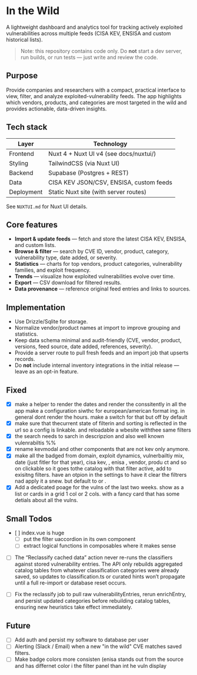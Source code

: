 # In the Wild

A lightweight dashboard and analytics tool for tracking actively exploited vulnerabilities across multiple feeds (CISA KEV, ENSISA and custom historical lists).

> Note: this repository contains code only. Do **not** start a dev server, run builds, or run tests — just write and review the code.


## Purpose

Provide companies and researchers with a compact, practical interface to view, filter, and analyze exploited-vulnerability feeds. The app highlights which vendors, products, and categories are most targeted in the wild and provides actionable, data-driven insights.

## Tech stack

| Layer     | Technology                                  |
|-----------|---------------------------------------------|
| Frontend  | Nuxt 4 + Nuxt UI v4 (see docs/nuxtui/)      |
| Styling   | TailwindCSS (via Nuxt UI)                   |
| Backend   | Supabase (Postgres + REST)                  |
| Data      | CISA KEV JSON/CSV, ENSISA, custom feeds     |
| Deployment| Static Nuxt site (with server routes)       |

See `NUXTUI.md` for Nuxt UI details.

## Core features

- **Import & update feeds** — fetch and store the latest CISA KEV, ENSISA, and custom lists.
- **Browse & filter** — search by CVE ID, vendor, product, category, vulnerability type, date added, or severity.
- **Statistics** — charts for top vendors, product categories, vulnerability families, and exploit frequency.
- **Trends** — visualize how exploited vulnerabilities evolve over time.
- **Export** — CSV download for filtered results.
- **Data provenance** — reference original feed entries and links to sources.


## Implementation

- Use Drizzle/Sqlite for storage.
- Normalize vendor/product names at import to improve grouping and statistics.
- Keep data schema minimal and audit-friendly (CVE, vendor, product, versions, feed source, date added, references, severity).
- Provide a server route to pull fresh feeds and an import job that upserts records.
- Do **not** include internal inventory integrations in the initial release — leave as an opt-in feature.


## Fixed


- [x] make a helper to render the dates and render the conssitently in all the app make a configuration siwthc for european/american format ing. in general dont render the hours. make a switch for that but off by default
- [x] make sure that thecurrent state of filterin and sorting is reflected in the url so a config is linkable. and reloadable a wbesite withthee same filters
- [x] the search needs to sarch in descripzion and also well known vulenrabiltis %%
- [x] rename kevmodal and other components that are not kev only anymore.
- [x] make all the badged from domain, exploit dynamics, vulnerbailtiy mix, date (just fitler for that year), cisa kev, , enisa , vendor, produ ct and so on clickable so it goes tothe catalog with that filter active, add to exisitng filters. have an otpion in the settings to have it clear the filtrers nad apply it a snew. but default to or .   
- [x] Add a dedicated poage for the vulns of the last two weeks. show as a list or cards in a grid 1 col or 2 cols. with a fancy card that has some detials about all the vulns.

## Small Todos

- [ ] index.vue is huge
    - [ ] put the filter uaccordion in its own component
    - [ ] extract logical functions in composables where it makes sense
- [ ] The “Reclassify cached data” action never re-runs the classifiers against stored vulnerability entries. The API only rebuilds aggregated catalog tables from whatever classification categories were already saved, so updates to classification.ts or curated hints won’t propagate until a full re-import or database reset occurs.
- [ ] Fix the reclassify job to pull raw vulnerabilityEntries, rerun enrichEntry, and persist updated categories before rebuilding catalog tables, ensuring new heuristics take effect immediately.




## Future

- [ ] Add auth and persist my software to database per user
- [ ] Alerting (Slack / Email) when a new "in the wild" CVE matches saved filters.
- [ ] Make badge colors more consisten (enisa stands out from the source and has differnet color i the filter panel than int he vuln display
